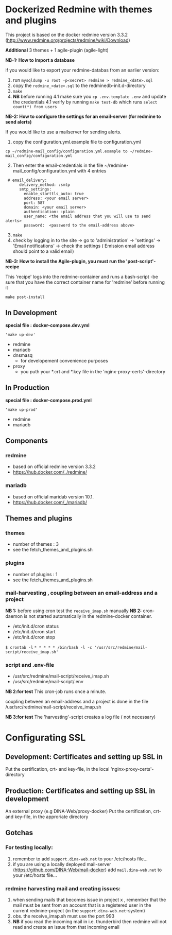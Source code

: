 # Dockerized Redmine with themes and plugins

<!-- [![AGPLv3 License](http://img.shields.io/badge/license-AGPLv3-blue.svg)](LICENSE) -->

This project is based on the docker redmine version 3.3.2 (http://www.redmine.org/projects/redmine/wiki/Download) <p>
**Additional** 3 themes + 1 agile-plugin (agile-light) <p>

**NB-1: How to Import a database** <p>
if you would like to export your redmine-databas from an earlier version:
1. run  ``` mysqldump -u root -p<secret> redmine > redmine_<date>.sql ```
2. copy the ``` redmine_<date>.sql ``` to the redminedb-init.d-directory
3. ``` make ```
4. **NB** before running 4.1 make sure you ```cp .env.template .env``` and update the credentials
4.1 verify by running ```make test-db``` which runs ```select count(*) from users```

**NB-2: How to configure the settings for an email-server (for redmine to send alerts)** <p> 
If you would like to use a mailserver for sending alerts.<p>
1. copy the configuration.yml.example file to configuration.yml

```
cp ~/redmine-mail_config/configuration.yml.example to ~/redmine-mail_config/configuration.yml 
```
2. Then enter the email-credentials in the  file ~/redmine-mail_config/configuration.yml with 4 entries<p>
```
 # email_delivery:
      delivery_method: :smtp
      smtp_settings:
        enable_starttls_auto: true
        address: <your email server>
        port: 587
        domain: <your email server>
        authentication: :plain
        user_name: <the email address that you will use to send alerts>
        password:  <password to the email-address above>
```
3. ``` make ```
4. check by logging in to the site -> go to 'administration' -> 'settings' -> 'Email notifications' -> check the settings ( Emission email address should point to a valid email)
 
**NB-3: How to install the Agile-plugin, you must run the  'post-script'-recipe** <p>
This 'recipe' logs into the redmine-container and runs a bash-script -be sure that you have the correct container name for 'redmine' before running it
```
make post-install
```

## In Development

**special file : docker-compose.dev.yml** <p>
```
'make up-dev'
```

* redmine 
* mariadb 
* dnsmasq
    * for developement convenience purposes
* proxy
    * you puth your *.crt and *.key file in the 'nginx-proxy-certs'-directory

## In Production

**special file : docker-compose.prod.yml** <p>
```
'make up-prod'
```

* redmine 
* mariadb 

## Components

### redmine
* based on official redmine version 3.3.2
* https://hub.docker.com/_/redmine/

### mariadb
* based on official maridab  version 10.1.
* https://hub.docker.com/_/mariadb/

## Themes and plugins
### themes
* number of themes : 3
* see the fetch_themes_and_plugins.sh

### plugins
* number of plugins : 1
* see the fetch_themes_and_plugins.sh

### mail-harvesting , coupling between an email-address and a project

**NB 1:** before using cron test the `receive_imap.sh` manually
**NB 2:** cron-daemon is not started automatically in the redmine-docker container.

* /etc/init.d/cron status
* /etc/init.d/cron start
* /etc/init.d/cron stop

`$ crontab -l`
`* * * * * /bin/bash -l -c '/usr/src/redmine/mail-script/receive_imap.sh'`

### script and .env-file
* /usr/src/redmine/mail-script/receive_imap.sh
* /usr/src/redmine/mail-script/.env

**NB 2:for test** This cron-job runs once a minute.

coupling between an email-address and a project is done in the file /usr/src/redmine/mail-script/receive_imap.sh

**NB 3:for test** The 'harvesting'-script creates a log file ( not necessary)

# Configurating SSL

## Development: Certificates and setting up SSL in 
Put the certification, crt- and key-file,  in the local 'nginx-proxy-certs'-directory 

## Production: Certificates and setting up SSL in development
An external proxy (e.g DINA-Web/proxy-docker)
Put the certification, crt- and key-file,  in the approriate directory

## Gotchas

### For testing locally:
1. remember to add `support.dina-web.net` to your /etc/hosts file...
2. if you are using a locally deployed mail-server (https://github.com/DINA-Web/mail-docker) add `mail.dina-web.net` to your /etc/hosts file...

### redmine harvesting mail and creating issues:
1. when sending mails that becomes issue in project x , remember that the mail must be sent from an account that is a registered user in the current redmine-project (in the `support.dina-web.net`-system)
2. obs. the receive_imap.sh must use the port 993
3. **NB** if you read the incoming mail in i.e. thunderbird then redmine will not read and create an issue from that incoming email
